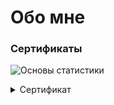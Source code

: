 # Обо мне
### Сертификаты

![Основы статистики](https://github.com/IskhakovAL/about-----me/blob/main/%5BStepik%5D%20%D0%9E%D1%81%D0%BD%D0%BE%D0%B2%D1%8B%20%D1%81%D1%82%D0%B0%D1%82%D0%B8%D1%81%D1%82%D0%B8%D0%BA%D0%B8.jpg)

<details>
  <summary>Сертификат</summary>
  ![Основы статистики](https://github.com/IskhakovAL/about-me/blob/main/%5BStepik%5D%20%D0%9E%D1%81%D0%BD%D0%BE%D0%B2%D1%8B%20%D1%81%D1%82%D0%B0%D1%82%D0%B8%D1%81%D1%82%D0%B8%D0%BA%D0%B8.jpg)
</details>
